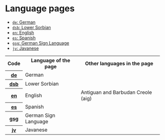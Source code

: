 # Language pages

<!-- In alphabetical order by language code -->

* <a href="lang/de.html"><code>de</code>: German</a>
* <a href="lang/dsb.html"><code>dsb</code>: Lower Sorbian</a>
* <a href="lang/en.html"><code>en</code>: English</a>
* <a href="lang/es.html"><code>es</code>: Spanish</a>
* <a href="lang/gsg.html"><code>gsg</code>: German Sign Language</a>
* <a href="lang/jv.html"><code>jv</code>: Javanese</a>

<table>
    <tr>
        <th>Code
        <th>Language of the page
        <th>Other languages in the page
    <tr>
        <th><a href="lang/de.html">de</a>
        <td>German
        <td>
    <tr>
        <th><a href="lang/dsb.html">dsb</a>
        <td>Lower Sorbian
        <td>
    <tr>
        <th><a href="lang/en.html">en</a>
        <td>English
        <td>Antiguan and Barbudan Creole (aig)
    <tr>
        <th><a href="lang/es.html">es</a>
        <td>Spanish
        <td>
    <tr>
        <th><a href="lang/gsg.html">gsg</a>
        <td>German Sign Language
        <td>
    <tr>
        <th><a href="lang/jv.html">jv</a>
        <td>Javanese
        <td>
</table>